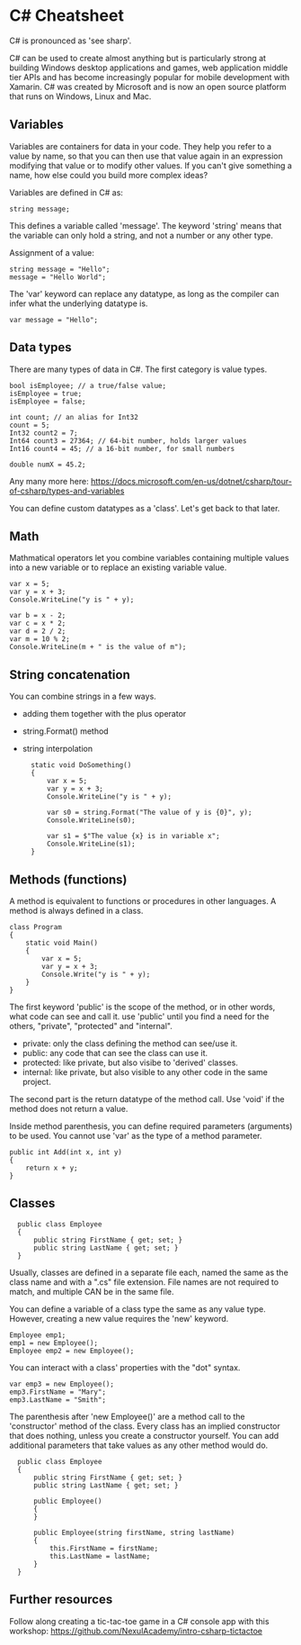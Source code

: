 C# Cheatsheet
===============

C# is pronounced as 'see sharp'.

C# can be used to create almost anything but is particularly strong at building Windows desktop applications and games, 
web application middle tier APIs and has become increasingly popular for mobile development with Xamarin. C# was created 
by Microsoft and is now an open source platform that runs on Windows, Linux and Mac.

Variables
---------

Variables are containers for data in your code. They help you refer to a value by name, so that you can then use that value again
in an expression modifying that value or to modify other values. If you can't give something a name, how else could you build more
complex ideas?

Variables are defined in C# as:

    string message;

This defines a variable called 'message'. The keyword 'string' means that the variable can only hold a string, 
and not a number or any other type.

Assignment of a value:

    string message = "Hello";
    message = "Hello World";
    
The 'var' keyword can replace any datatype, as long as the compiler can infer what the underlying datatype is. 

    var message = "Hello";

Data types
----------

There are many types of data in C#. The first category is value types.

    bool isEmployee; // a true/false value;
    isEmployee = true;
    isEmployee = false;
    
    int count; // an alias for Int32
    count = 5;
    Int32 count2 = 7;
    Int64 count3 = 27364; // 64-bit number, holds larger values
    Int16 count4 = 45; // a 16-bit number, for small numbers
    
    double numX = 45.2;

Any many more here:
https://docs.microsoft.com/en-us/dotnet/csharp/tour-of-csharp/types-and-variables
    
You can define custom datatypes as a 'class'.  Let's get back to that later.

Math
----

Mathmatical operators let you combine variables containing multiple values into a new variable or to replace an existing variable value.


    var x = 5;
    var y = x + 3;
    Console.WriteLine("y is " + y);

    var b = x - 2;
    var c = x * 2;
    var d = 2 / 2;
    var m = 10 % 2;
    Console.WriteLine(m + " is the value of m");
          

String concatenation
--------------------

You can combine strings in a few ways.

* adding them together with the plus operator
* string.Format() method
* string interpolation

        static void DoSomething()
        {
            var x = 5;
            var y = x + 3;
            Console.WriteLine("y is " + y);

            var s0 = string.Format("The value of y is {0}", y);
            Console.WriteLine(s0);

            var s1 = $"The value {x} is in variable x";
            Console.WriteLine(s1);
        }


Methods (functions)
-------------------

A method is equivalent to functions or procedures in other languages. A method is always defined in a class. 

    class Program
    {
        static void Main()
        {
            var x = 5;
            var y = x + 3;
            Console.Write("y is " + y);
        }
    }


The first keyword 'public' is the scope of the method, or in other words, what code can see and call it.  use 'public' until you find a need for the others, "private", "protected" and "internal".

* private:  only the class defining the method can see/use it.
* public: any code that can see the class can use it.
* protected: like private, but also visibe to 'derived' classes.
* internal: like private, but also visible to any other code in the same project.

The second part is the return datatype of the method call.  Use 'void' if the method does not return a value.

Inside method parenthesis, you can define required parameters (arguments) to be used. You cannot use 'var' as the type of a method
parameter.

    public int Add(int x, int y)
    {
        return x + y;
    }

Classes
-------

      public class Employee
      {
          public string FirstName { get; set; }
          public string LastName { get; set; }
      }

Usually, classes are defined in a separate file each, named the same as the class name and with a ".cs" file extension.
File names are not required to match, and multiple CAN be in the same file.

You can define a variable of a class type the same as any value type. However, creating a new value requires the 'new' keyword.

    Employee emp1;
    emp1 = new Employee();
    Employee emp2 = new Employee();

You can interact with a class' properties with the "dot" syntax.

    var emp3 = new Employee();
    emp3.FirstName = "Mary";
    emp3.LastName = "Smith";
    
The parenthesis after 'new Employee()' are a method call to the 'constructor' method of the class. Every class has an implied
constructor that does nothing, unless you create a constructor yourself. You can add additional parameters that take values as
any other method would do.

      public class Employee
      {
          public string FirstName { get; set; }
          public string LastName { get; set; }
          
          public Employee()
          {
          }
          
          public Employee(string firstName, string lastName)
          {
              this.FirstName = firstName;
              this.LastName = lastName;
          }
      }


Further resources
-----------------

Follow along creating a tic-tac-toe game in a C# console app with this workshop:
https://github.com/NexulAcademy/intro-csharp-tictactoe
